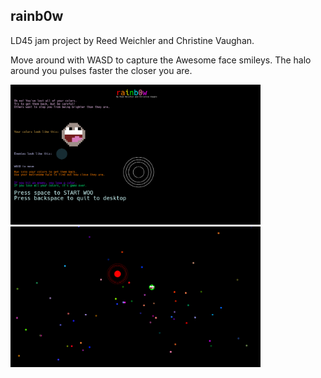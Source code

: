 ## rainb0w

LD45 jam project by Reed Weichler and Christine Vaughan.

Move around with WASD to capture the Awesome face smileys. The halo around you pulses faster the closer you are.

<img width="400" src="https://github.com/rweichler/ld45/raw/master/screenshots/mainmenu.png"/>
<img width="400" src="https://github.com/rweichler/ld45/raw/master/screenshots/ingame.png"/>
